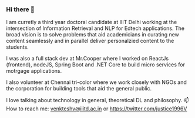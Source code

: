 ### Hi there 👋

<!--
**VenkteshV/VenkteshV** is a ✨ _special_ ✨ repository because its `README.md` (this file) appears on your GitHub profile.

Here are some ideas to get you started:

- 🔭 I’m currently working on ...
- 🌱 I’m currently learning ...
- 👯 I’m looking to collaborate on ...
- 🤔 I’m looking for help with ...
- 💬 Ask me about ...
- 📫 How to reach me: ...
- 😄 Pronouns: ...
- ⚡ Fun fact: ...
-->

I am curretly a third year doctoral candidate at IIIT Delhi working at the intersection of Information Retrieval and NLP for Edtech applications. The broad vision is to solve problems that aid academicians in curating new content seamlessly and in parallel deliver personalzied content to the students.

I was also a full stack dev at Mr.Cooper where I worked on ReactJs (frontend), nodeJS, Spring Boot and .NET Core to build micro services for motrgage applications. 

I also volunteer at Chennai tri-color where we work closely with NGOs and the corporation for building tools that aid the general public.

I love talking about technology in general, theoretical DL and philosophy.
📫 How to reach me: venkteshv@iiitd.ac.in or https://twitter.com/justice1996V
